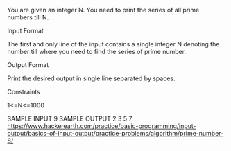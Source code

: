 You are given an integer N. You need to print the series of all prime numbers till N.

Input Format

The first and only line of the input contains a single integer N denoting the number till where you need to find the series of prime number.

Output Format

Print the desired output in single line separated by spaces.

Constraints

1<=N<=1000

SAMPLE INPUT 
9
SAMPLE OUTPUT 
2 3 5 7
https://www.hackerearth.com/practice/basic-programming/input-output/basics-of-input-output/practice-problems/algorithm/prime-number-8/
